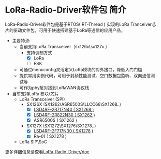 # LoRa-Radio-Driver软件包 简介
  LoRa-Radio-Driver软件包是基于RTOS( RT-Thread ) 实现的LoRa Tranceiver芯片的驱动文件包，可用于快速搭建基于LoRa等通信的应用产品。

- 主要特点:
   - 当前支持LoRa Transceiver（sx126x\sx127x ）
      - 支持调制方式
         - [x] LoRa
         - [ ] FSK
   - 可通过menuconfig灵活定义LoRa模块的对外接口，降低入门门槛
   - 提供常用实例代码，可用于射频性能测试、空口数据包监听、双向通信测试等
   - 可作为phy层对接到LoRaWAN协议栈
- 当前支持LoRa 模块\芯片
   - LoRa Transceiver (SPI)
      - SX126X (SX1262\ASR6500S\LLCC68\SX1268..)
        - [x] [LSD4RF-2R717N40 ( SX1268 )](http://bbs.lierda.com/forum.php?mod=viewthread&tid=87)
        - [x] [LSD4RF-2R822N30 ( SX1262 )](http://bbs.lierda.com/forum.php?mod=viewthread&tid=87)
        - [x] ASR6500S ( SX1262 )
      - SX127X (SX1272\SX1276\SX1278..)
        - [x] [LSD4RF-2F717N30 ( SX1278 )](http://bbs.lierda.com/forum.php?mod=viewthread&tid=87)
        - [x] Ra-01 ( SX1278 )
   - LoRa SIP\SoC

更多详细信息请查看[LoRa-Radio-Driver/doc](https://github.com/Forest-Rain/lora-radio-driver/tree/master/doc)

